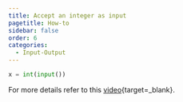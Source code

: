 ```yaml
---
title: Accept an integer as input
pagetitle: How-to
sidebar: false
order: 6
categories:
  - Input-Output
---
```


```python
x = int(input())
```

For more details refer to this [video](https://youtu.be/or3gGW-7OEE?feature=shared){target=_blank}.
